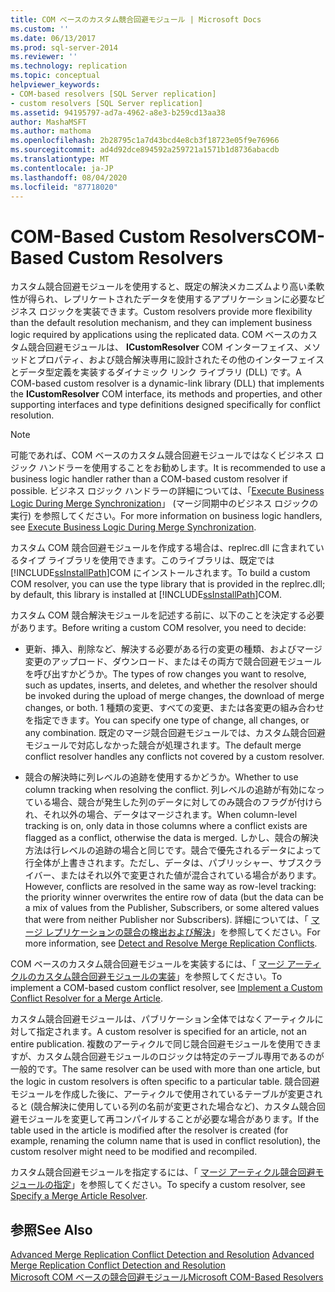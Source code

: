 ```yaml
---
title: COM ベースのカスタム競合回避モジュール | Microsoft Docs
ms.custom: ''
ms.date: 06/13/2017
ms.prod: sql-server-2014
ms.reviewer: ''
ms.technology: replication
ms.topic: conceptual
helpviewer_keywords:
- COM-based resolvers [SQL Server replication]
- custom resolvers [SQL Server replication]
ms.assetid: 94195797-ad7a-4962-a8e3-b259cd13aa38
author: MashaMSFT
ms.author: mathoma
ms.openlocfilehash: 2b28795c1a7d43bcd4e8cb3f18723e05f9e76966
ms.sourcegitcommit: ad4d92dce894592a259721a1571b1d8736abacdb
ms.translationtype: MT
ms.contentlocale: ja-JP
ms.lasthandoff: 08/04/2020
ms.locfileid: "87718020"
---
```

# <a name="com-based-custom-resolvers"></a><span data-ttu-id="9a8c9-102">COM-Based Custom Resolvers</span><span class="sxs-lookup"><span data-stu-id="9a8c9-102">COM-Based Custom Resolvers</span></span>
  <span data-ttu-id="9a8c9-103">カスタム競合回避モジュールを使用すると、既定の解決メカニズムより高い柔軟性が得られ、レプリケートされたデータを使用するアプリケーションに必要なビジネス ロジックを実装できます。</span><span class="sxs-lookup"><span data-stu-id="9a8c9-103">Custom resolvers provide more flexibility than the default resolution mechanism, and they can implement business logic required by applications using the replicated data.</span></span> <span data-ttu-id="9a8c9-104">COM ベースのカスタム競合回避モジュールは、 **ICustomResolver** COM インターフェイス、メソッドとプロパティ、および競合解決専用に設計されたその他のインターフェイスとデータ型定義を実装するダイナミック リンク ライブラリ (DLL) です。</span><span class="sxs-lookup"><span data-stu-id="9a8c9-104">A COM-based custom resolver is a dynamic-link library (DLL) that implements the **ICustomResolver** COM interface, its methods and properties, and other supporting interfaces and type definitions designed specifically for conflict resolution.</span></span>  
  
> [!NOTE]  
>  <span data-ttu-id="9a8c9-105">可能であれば、COM ベースのカスタム競合回避モジュールではなくビジネス ロジック ハンドラーを使用することをお勧めします。</span><span class="sxs-lookup"><span data-stu-id="9a8c9-105">It is recommended to use a business logic handler rather than a COM-based custom resolver if possible.</span></span> <span data-ttu-id="9a8c9-106">ビジネス ロジック ハンドラーの詳細については、「[Execute Business Logic During Merge Synchronization](execute-business-logic-during-merge-synchronization.md)」 (マージ同期中のビジネス ロジックの実行) を参照してください。</span><span class="sxs-lookup"><span data-stu-id="9a8c9-106">For more information on business logic handlers, see [Execute Business Logic During Merge Synchronization](execute-business-logic-during-merge-synchronization.md).</span></span>  
  
 <span data-ttu-id="9a8c9-107">カスタム COM 競合回避モジュールを作成する場合は、replrec.dll に含まれているタイプ ライブラリを使用できます。このライブラリは、既定では [!INCLUDE[ssInstallPath](../../../includes/ssinstallpath-md.md)]COM にインストールされます。</span><span class="sxs-lookup"><span data-stu-id="9a8c9-107">To build a custom COM resolver, you can use the type library that is provided in the replrec.dll; by default, this library is installed at [!INCLUDE[ssInstallPath](../../../includes/ssinstallpath-md.md)]COM.</span></span>  
  
 <span data-ttu-id="9a8c9-108">カスタム COM 競合解決モジュールを記述する前に、以下のことを決定する必要があります。</span><span class="sxs-lookup"><span data-stu-id="9a8c9-108">Before writing a custom COM resolver, you need to decide:</span></span>  
  
-   <span data-ttu-id="9a8c9-109">更新、挿入、削除など、解決する必要がある行の変更の種類、およびマージ変更のアップロード、ダウンロード、またはその両方で競合回避モジュールを呼び出すかどうか。</span><span class="sxs-lookup"><span data-stu-id="9a8c9-109">The types of row changes you want to resolve, such as updates, inserts, and deletes, and whether the resolver should be invoked during the upload of merge changes, the download of merge changes, or both.</span></span> <span data-ttu-id="9a8c9-110">1 種類の変更、すべての変更、または各変更の組み合わせを指定できます。</span><span class="sxs-lookup"><span data-stu-id="9a8c9-110">You can specify one type of change, all changes, or any combination.</span></span> <span data-ttu-id="9a8c9-111">既定のマージ競合回避モジュールでは、カスタム競合回避モジュールで対応しなかった競合が処理されます。</span><span class="sxs-lookup"><span data-stu-id="9a8c9-111">The default merge conflict resolver handles any conflicts not covered by a custom resolver.</span></span>  
  
-   <span data-ttu-id="9a8c9-112">競合の解決時に列レベルの追跡を使用するかどうか。</span><span class="sxs-lookup"><span data-stu-id="9a8c9-112">Whether to use column tracking when resolving the conflict.</span></span> <span data-ttu-id="9a8c9-113">列レベルの追跡が有効になっている場合、競合が発生した列のデータに対してのみ競合のフラグが付けられ、それ以外の場合、データはマージされます。</span><span class="sxs-lookup"><span data-stu-id="9a8c9-113">When column-level tracking is on, only data in those columns where a conflict exists are flagged as a conflict, otherwise the data is merged.</span></span> <span data-ttu-id="9a8c9-114">しかし、競合の解決方法は行レベルの追跡の場合と同じです。競合で優先されるデータによって行全体が上書きされます。ただし、データは、パブリッシャー、サブスクライバー、またはそれ以外で変更された値が混合されている場合があります。</span><span class="sxs-lookup"><span data-stu-id="9a8c9-114">However, conflicts are resolved in the same way as row-level tracking: the priority winner overwrites the entire row of data (but the data can be a mix of values from the Publisher, Subscribers, or some altered values that were from neither Publisher nor Subscribers).</span></span> <span data-ttu-id="9a8c9-115">詳細については、「 [マージ レプリケーションの競合の検出および解決](advanced-merge-replication-conflict-detection-and-resolution.md)」を参照してください。</span><span class="sxs-lookup"><span data-stu-id="9a8c9-115">For more information, see [Detect and Resolve Merge Replication Conflicts](advanced-merge-replication-conflict-detection-and-resolution.md).</span></span>  
  
 <span data-ttu-id="9a8c9-116">COM ベースのカスタム競合回避モジュールを実装するには、「 [マージ アーティクルのカスタム競合回避モジュールの実装](../implement-a-custom-conflict-resolver-for-a-merge-article.md)」を参照してください。</span><span class="sxs-lookup"><span data-stu-id="9a8c9-116">To implement a COM-based custom conflict resolver, see [Implement a Custom Conflict Resolver for a Merge Article](../implement-a-custom-conflict-resolver-for-a-merge-article.md).</span></span>  
  
 <span data-ttu-id="9a8c9-117">カスタム競合回避モジュールは、パブリケーション全体ではなくアーティクルに対して指定されます。</span><span class="sxs-lookup"><span data-stu-id="9a8c9-117">A custom resolver is specified for an article, not an entire publication.</span></span> <span data-ttu-id="9a8c9-118">複数のアーティクルで同じ競合回避モジュールを使用できますが、カスタム競合回避モジュールのロジックは特定のテーブル専用であるのが一般的です。</span><span class="sxs-lookup"><span data-stu-id="9a8c9-118">The same resolver can be used with more than one article, but the logic in custom resolvers is often specific to a particular table.</span></span> <span data-ttu-id="9a8c9-119">競合回避モジュールを作成した後に、アーティクルで使用されているテーブルが変更されると (競合解決に使用している列の名前が変更された場合など)、カスタム競合回避モジュールを変更して再コンパイルすることが必要な場合があります。</span><span class="sxs-lookup"><span data-stu-id="9a8c9-119">If the table used in the article is modified after the resolver is created (for example, renaming the column name that is used in conflict resolution), the custom resolver might need to be modified and recompiled.</span></span>  
  
 <span data-ttu-id="9a8c9-120">カスタム競合回避モジュールを指定するには、「 [マージ アーティクル競合回避モジュールの指定](../publish/specify-a-merge-article-resolver.md)」を参照してください。</span><span class="sxs-lookup"><span data-stu-id="9a8c9-120">To specify a custom resolver, see [Specify a Merge Article Resolver](../publish/specify-a-merge-article-resolver.md).</span></span>  
  
## <a name="see-also"></a><span data-ttu-id="9a8c9-121">参照</span><span class="sxs-lookup"><span data-stu-id="9a8c9-121">See Also</span></span>  
 <span data-ttu-id="9a8c9-122">[Advanced Merge Replication Conflict Detection and Resolution](advanced-merge-replication-conflict-detection-and-resolution.md) </span><span class="sxs-lookup"><span data-stu-id="9a8c9-122">[Advanced Merge Replication Conflict Detection and Resolution](advanced-merge-replication-conflict-detection-and-resolution.md) </span></span>  
 [<span data-ttu-id="9a8c9-123">Microsoft COM ベースの競合回避モジュール</span><span class="sxs-lookup"><span data-stu-id="9a8c9-123">Microsoft COM-Based Resolvers</span></span>](advanced-merge-replication-conflict-com-based-resolvers.md)  
  
  
